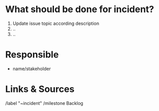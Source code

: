 # What should be done for incident?

1. Update issue topic according description
2. ..
3. ..

# Responsible

* name/stakeholder

# Links & Sources

/label "~incident"
/milestone Backlog
